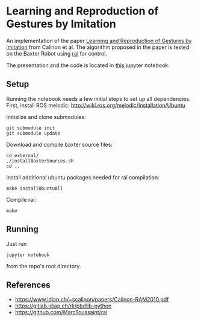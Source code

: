 # Learning and Reproduction of Gestures by Imitation

An implementation of the paper [Learning and Reproduction of Gestures by imitation](https://www.idiap.ch/~scalinon/papers/Calinon-RAM2010.pdf)  from Calinon et al. 
The algorithm proposed in the paper is tested on the Baxter Robot using [rai](https://github.com/MarcToussaint/rai) for control.

The presentation and the code is located in [this](slides/slides_clean.ipynb) jupyter notebook.

## Setup

Running the notebook needs a few initial steps to set up all dependencies. First, install ROS melodic: http://wiki.ros.org/melodic/Installation/Ubuntu

Initialize and clone submodules:

```
git submodule init
git submodule update
```

Download and compile baxter source files:
```
cd external/
./installBaxterSources.sh
cd ..
```

Install additional ubuntu packages needed for rai compilation:
```
make installUbuntuAll
```

Compile rai: 
```
make
```

## Running

Just run
```
jupyter notebook
```
from the repo's root directory.


## References

- https://www.idiap.ch/~scalinon/papers/Calinon-RAM2010.pdf
- https://gitlab.idiap.ch/rli/pbdlib-python
- https://github.com/MarcToussaint/rai
